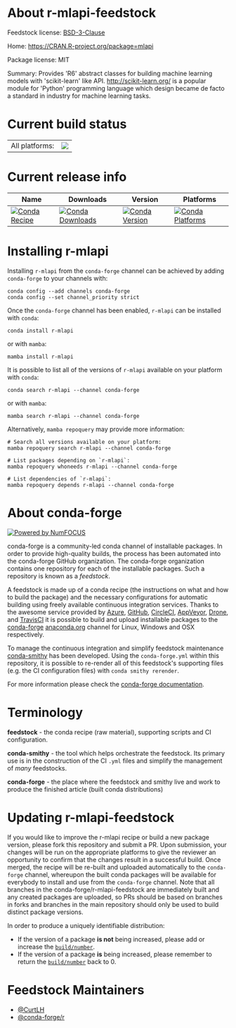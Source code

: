 About r-mlapi-feedstock
=======================

Feedstock license: [BSD-3-Clause](https://github.com/conda-forge/r-mlapi-feedstock/blob/main/LICENSE.txt)

Home: https://CRAN.R-project.org/package=mlapi

Package license: MIT

Summary: Provides 'R6' abstract classes for building machine learning models  with 'scikit-learn' like API. <http://scikit-learn.org/> is a popular module  for 'Python' programming language which design became de facto a standard  in industry for machine learning tasks.

Current build status
====================


<table><tr><td>All platforms:</td>
    <td>
      <a href="https://dev.azure.com/conda-forge/feedstock-builds/_build/latest?definitionId=1365&branchName=main">
        <img src="https://dev.azure.com/conda-forge/feedstock-builds/_apis/build/status/r-mlapi-feedstock?branchName=main">
      </a>
    </td>
  </tr>
</table>

Current release info
====================

| Name | Downloads | Version | Platforms |
| --- | --- | --- | --- |
| [![Conda Recipe](https://img.shields.io/badge/recipe-r--mlapi-green.svg)](https://anaconda.org/conda-forge/r-mlapi) | [![Conda Downloads](https://img.shields.io/conda/dn/conda-forge/r-mlapi.svg)](https://anaconda.org/conda-forge/r-mlapi) | [![Conda Version](https://img.shields.io/conda/vn/conda-forge/r-mlapi.svg)](https://anaconda.org/conda-forge/r-mlapi) | [![Conda Platforms](https://img.shields.io/conda/pn/conda-forge/r-mlapi.svg)](https://anaconda.org/conda-forge/r-mlapi) |

Installing r-mlapi
==================

Installing `r-mlapi` from the `conda-forge` channel can be achieved by adding `conda-forge` to your channels with:

```
conda config --add channels conda-forge
conda config --set channel_priority strict
```

Once the `conda-forge` channel has been enabled, `r-mlapi` can be installed with `conda`:

```
conda install r-mlapi
```

or with `mamba`:

```
mamba install r-mlapi
```

It is possible to list all of the versions of `r-mlapi` available on your platform with `conda`:

```
conda search r-mlapi --channel conda-forge
```

or with `mamba`:

```
mamba search r-mlapi --channel conda-forge
```

Alternatively, `mamba repoquery` may provide more information:

```
# Search all versions available on your platform:
mamba repoquery search r-mlapi --channel conda-forge

# List packages depending on `r-mlapi`:
mamba repoquery whoneeds r-mlapi --channel conda-forge

# List dependencies of `r-mlapi`:
mamba repoquery depends r-mlapi --channel conda-forge
```


About conda-forge
=================

[![Powered by
NumFOCUS](https://img.shields.io/badge/powered%20by-NumFOCUS-orange.svg?style=flat&colorA=E1523D&colorB=007D8A)](https://numfocus.org)

conda-forge is a community-led conda channel of installable packages.
In order to provide high-quality builds, the process has been automated into the
conda-forge GitHub organization. The conda-forge organization contains one repository
for each of the installable packages. Such a repository is known as a *feedstock*.

A feedstock is made up of a conda recipe (the instructions on what and how to build
the package) and the necessary configurations for automatic building using freely
available continuous integration services. Thanks to the awesome service provided by
[Azure](https://azure.microsoft.com/en-us/services/devops/), [GitHub](https://github.com/),
[CircleCI](https://circleci.com/), [AppVeyor](https://www.appveyor.com/),
[Drone](https://cloud.drone.io/welcome), and [TravisCI](https://travis-ci.com/)
it is possible to build and upload installable packages to the
[conda-forge](https://anaconda.org/conda-forge) [anaconda.org](https://anaconda.org/)
channel for Linux, Windows and OSX respectively.

To manage the continuous integration and simplify feedstock maintenance
[conda-smithy](https://github.com/conda-forge/conda-smithy) has been developed.
Using the ``conda-forge.yml`` within this repository, it is possible to re-render all of
this feedstock's supporting files (e.g. the CI configuration files) with ``conda smithy rerender``.

For more information please check the [conda-forge documentation](https://conda-forge.org/docs/).

Terminology
===========

**feedstock** - the conda recipe (raw material), supporting scripts and CI configuration.

**conda-smithy** - the tool which helps orchestrate the feedstock.
                   Its primary use is in the construction of the CI ``.yml`` files
                   and simplify the management of *many* feedstocks.

**conda-forge** - the place where the feedstock and smithy live and work to
                  produce the finished article (built conda distributions)


Updating r-mlapi-feedstock
==========================

If you would like to improve the r-mlapi recipe or build a new
package version, please fork this repository and submit a PR. Upon submission,
your changes will be run on the appropriate platforms to give the reviewer an
opportunity to confirm that the changes result in a successful build. Once
merged, the recipe will be re-built and uploaded automatically to the
`conda-forge` channel, whereupon the built conda packages will be available for
everybody to install and use from the `conda-forge` channel.
Note that all branches in the conda-forge/r-mlapi-feedstock are
immediately built and any created packages are uploaded, so PRs should be based
on branches in forks and branches in the main repository should only be used to
build distinct package versions.

In order to produce a uniquely identifiable distribution:
 * If the version of a package **is not** being increased, please add or increase
   the [``build/number``](https://docs.conda.io/projects/conda-build/en/latest/resources/define-metadata.html#build-number-and-string).
 * If the version of a package **is** being increased, please remember to return
   the [``build/number``](https://docs.conda.io/projects/conda-build/en/latest/resources/define-metadata.html#build-number-and-string)
   back to 0.

Feedstock Maintainers
=====================

* [@CurtLH](https://github.com/CurtLH/)
* [@conda-forge/r](https://github.com/orgs/conda-forge/teams/r/)

